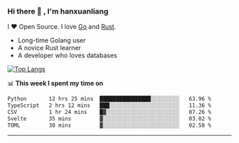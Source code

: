 ### Hi there 👋 , I'm hanxuanliang

<!--
**hanxuanliang/hanxuanliang** is a ✨ _special_ ✨ repository because its `README.md` (this file) appears on your GitHub profile.

Here are some ideas to get you started:

- 🔭 I’m currently working on ...
- 🌱 I’m currently learning ...
- 👯 I’m looking to collaborate on ...
- 🤔 I’m looking for help with ...
- 💬 Ask me about ...
- 📫 How to reach me: ...
- 😄 Pronouns: ...
- ⚡ Fun fact: ...
-->
I ❤ Open Source. I love [Go](https://golang.org) and [Rust](https://www.rust-lang.org/zh-CN/).

* Long-time Golang user
* A novice Rust learner
* A developer who loves databases

[![Top Langs](https://github-readme-stats.vercel.app/api?username=hanxuanliang&show_icons=true&count_private=true&line_height=40)](https://github.com/anuraghazra/github-readme-stats)

📊 **This week I spent my time on**
<!--START_SECTION:waka-->

```txt
Python       12 hrs 25 mins  ████████████████░░░░░░░░░   63.96 %
TypeScript   2 hrs 12 mins   ███░░░░░░░░░░░░░░░░░░░░░░   11.36 %
CSV          1 hr 24 mins    █▓░░░░░░░░░░░░░░░░░░░░░░░   07.26 %
Svelte       35 mins         ▓░░░░░░░░░░░░░░░░░░░░░░░░   03.02 %
TOML         30 mins         ▓░░░░░░░░░░░░░░░░░░░░░░░░   02.58 %
```

<!--END_SECTION:waka-->

***
